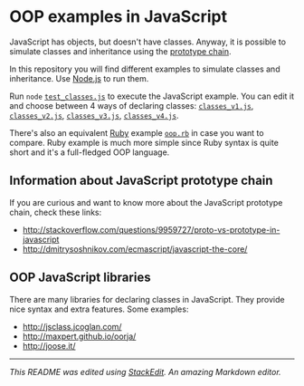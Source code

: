 # OOP examples in JavaScript

JavaScript has objects, but doesn't have classes. Anyway, it is possible to simulate classes and inheritance using the [prototype chain](https://developer.mozilla.org/en-US/docs/Web/JavaScript/Inheritance_and_the_prototype_chain).

In this repository you will find different examples to simulate classes and inheritance. Use [Node.js](https://nodejs.org/) to run them.

Run `node` [`test_classes.js`](test_classes.js) to execute the JavaScript example. You can edit it and choose between 4 ways of declaring classes: [`classes_v1.js`](classes/classes_v1.js), [`classes_v2.js`](classes/classes_v2.js), [`classes_v3.js`](classes/classes_v3.js), [`classes_v4.js`](classes/classes_v4.js).

There's also an equivalent [Ruby](https://www.ruby-lang.org/) example [`oop.rb`](oop.rb) in case you want to compare. Ruby example is much more simple since Ruby syntax is quite short and it's a full-fledged OOP language.

## Information about JavaScript prototype chain

If you are curious and want to know more about the JavaScript prototype chain, check these links:

* http://stackoverflow.com/questions/9959727/proto-vs-prototype-in-javascript
* http://dmitrysoshnikov.com/ecmascript/javascript-the-core/

## OOP JavaScript libraries

There are many libraries for declaring classes in JavaScript. They provide nice syntax and extra features. Some examples:

* http://jsclass.jcoglan.com/
* http://maxpert.github.io/oorja/
* http://joose.it/

---

*This README was edited using [StackEdit](https://stackedit.io/). An amazing Markdown editor.*
